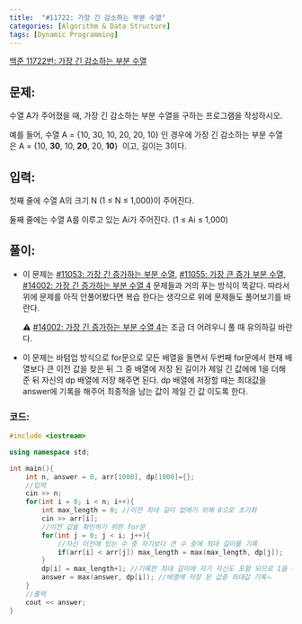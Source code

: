 ```yaml
---
title:  "#11722: 가장 긴 감소하는 부분 수열"
categories: [Algorithm & Data Structure]
tags: [Dynamic Programming]
---
```


[백준 11722번: 가장 긴 감소하는 부분 수열](https://www.acmicpc.net/problem/11722)

## 문제:

수열 A가 주어졌을 때, 가장 긴 감소하는 부분 수열을 구하는 프로그램을 작성하시오.

예를 들어, 수열 A = {10, 30, 10, 20, 20, 10} 인 경우에 가장 긴 감소하는 부분 수열은 A = {10, **30**, 10, **20**, 20, **10**}  이고, 길이는 3이다.

## 입력:

첫째 줄에 수열 A의 크기 N (1 ≤ N ≤ 1,000)이 주어진다.

둘째 줄에는 수열 A를 이루고 있는 Ai가 주어진다. (1 ≤ Ai ≤ 1,000)

## 풀이:

- 이 문제는 [#11053: 가장 긴 증가하는 부분 수열](/algorithm%20&%20data%20structure/11053-가장-긴-증가하는-부분-수열/), [#11055: 가장 큰 증가 부분 수열](/algorithm%20&%20data%20structure/11055-가장-큰-증가-부분-수열/), [#14002: 가장 긴 증가하는 부분 수열 4](/algorithm%20&%20data%20structure/14002-가장-긴-증가하는-부분-수열-4/) 문제들과 거의 푸는 방식이 똑같다. 따라서 위에 문제를 아직 안풀어봤다면 복습 한다는 생각으로 위에 문제들도 풀어보기를 바란다.
    
    ⚠️ [#14002: 가장 긴 증가하는 부분 수열 4](/algorithm%20&%20data%20structure/14002-가장-긴-증가하는-부분-수열-4/)는 조금 더 어려우니 풀 때 유의하길 바란다.
    
- 이 문제는 바텀업 방식으로 for문으로 모든 배열을 돌면서 두번째 for문에서 현재 배열보다 큰 이전 값을 찾은 뒤 그 중 배열에 저장 된 길이가 제일 긴 값에에 1을 더해준 뒤 자신의 dp 배열에 저장 해주면 된다. dp 배열에 저장할 때는 최대값을 answer에 기록을 해주어 최종적을 남는 값이 제일 긴 값 이도록 한다.

### 코드:

```cpp
#include <iostream>

using namespace std;

int main(){
	int n, answer = 0, arr[1000], dp[1000]={};
	//입력
	cin >> n;
	for(int i = 0; i < n; i++){
		int max_length = 0; //이전 최대 길이 없애기 위해 0으로 초기화
		cin >> arr[i];
		//이전 값을 확인하기 위한 for문
		for(int j = 0; j < i; j++){
			//자신 이전에 있는 수 중 자기보다 큰 수 중에 최대 길이를 기록
			if(arr[i] < arr[j]) max_length = max(max_length, dp[j]);
		}
		dp[i] = max_length+1; //기록한 최대 길이에 자기 자신도 포함 되므로 1을 더해준다.
		answer = max(answer, dp[i]); //배열에 저장 된 값중 최대값 기록ㄴ
	}
	//출력
	cout << answer;
}
```